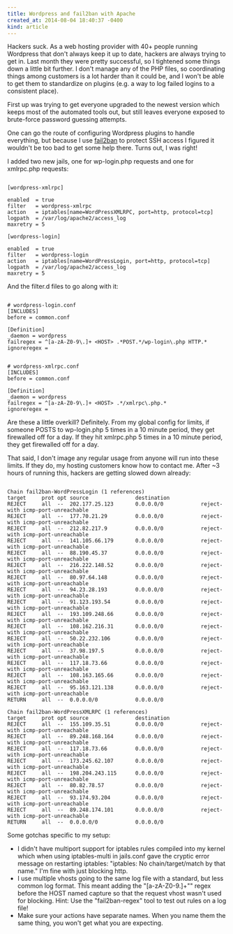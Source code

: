 ```yaml
---
title: Wordpress and fail2ban with Apache
created_at: 2014-08-04 18:40:37 -0400
kind: article
---
```


Hackers suck. As a web hosting provider with 40+ people running Wordpress that don't always keep it up to date, hackers are always trying to get in. Last month they were pretty successful, so I tightened some things down a little bit further. I don't  manage any of the PHP files, so coordinating things among customers is a lot harder than it could be, and I won't be able to get them to standardize on plugins (e.g. a way to log failed logins to a consistent place).

First up was trying to get everyone upgraded to the newest version which keeps most of the automated tools out, but still leaves everyone exposed to brute-force password guessing attempts.

One can go the route of configuring Wordpress plugins to handle everything, but because I use [fail2ban](http://www.fail2ban.org) to protect SSH access I figured it wouldn't be too bad to get some help there. Turns out, I was right!

I added two new jails, one for wp-login.php requests and one for xmlrpc.php requests:

<pre><code class="language-php">
[wordpress-xmlrpc]

enabled  = true
filter   = wordpress-xmlrpc
action   = iptables[name=WordPressXMLRPC, port=http, protocol=tcp]
logpath  = /var/log/apache2/access_log
maxretry = 5

[wordpress-login]

enabled  = true
filter   = wordpress-login
action   = iptables[name=WordPressLogin, port=http, protocol=tcp]
logpath  = /var/log/apache2/access_log
maxretry = 5
</code></pre>

And the filter.d files to go along with it:

<pre><code class="language-php">
# wordpress-login.conf
[INCLUDES]
before = common.conf

[Definition]
_daemon = wordpress
failregex = ^[a-zA-Z0-9\.]+ &lt;HOST&gt; .*POST.*/wp-login\.php HTTP.*
ignoreregex =
</code></pre>

<pre><code class="language-php">
# wordpress-xmlrpc.conf
[INCLUDES]
before = common.conf

[Definition]
_daemon = wordpress
failregex = ^[a-zA-Z0-9\.]+ &lt;HOST&gt; .*/xmlrpc\.php.*
ignoreregex =
</code></pre>

Are these a little overkill? Definitely. From my global config for limits, if someone POSTS to wp-login.php 5 times in a 10 minute period, they get firewalled off for a day. If they hit xmlrpc.php 5 times in a 10 minute period, they get firewalled off for a day.

That said, I don't image any regular usage from anyone will run into these limits. If they do, my hosting customers know how to contact me. After ~3 hours of running this, hackers are getting slowed down already:

<pre><code class="language-php">
Chain fail2ban-WordPressLogin (1 references)
target     prot opt source               destination
REJECT     all  --  202.177.25.123       0.0.0.0/0            reject-with icmp-port-unreachable
REJECT     all  --  177.70.21.29         0.0.0.0/0            reject-with icmp-port-unreachable
REJECT     all  --  212.82.217.9         0.0.0.0/0            reject-with icmp-port-unreachable
REJECT     all  --  141.105.66.179       0.0.0.0/0            reject-with icmp-port-unreachable
REJECT     all  --  88.190.45.37         0.0.0.0/0            reject-with icmp-port-unreachable
REJECT     all  --  216.222.148.52       0.0.0.0/0            reject-with icmp-port-unreachable
REJECT     all  --  80.97.64.148         0.0.0.0/0            reject-with icmp-port-unreachable
REJECT     all  --  94.23.28.193         0.0.0.0/0            reject-with icmp-port-unreachable
REJECT     all  --  91.123.193.54        0.0.0.0/0            reject-with icmp-port-unreachable
REJECT     all  --  193.109.248.66       0.0.0.0/0            reject-with icmp-port-unreachable
REJECT     all  --  108.162.216.31       0.0.0.0/0            reject-with icmp-port-unreachable
REJECT     all  --  50.22.232.106        0.0.0.0/0            reject-with icmp-port-unreachable
REJECT     all  --  37.98.197.5          0.0.0.0/0            reject-with icmp-port-unreachable
REJECT     all  --  117.18.73.66         0.0.0.0/0            reject-with icmp-port-unreachable
REJECT     all  --  108.163.165.66       0.0.0.0/0            reject-with icmp-port-unreachable
REJECT     all  --  95.163.121.138       0.0.0.0/0            reject-with icmp-port-unreachable
RETURN     all  --  0.0.0.0/0            0.0.0.0/0

Chain fail2ban-WordPressXMLRPC (1 references)
target     prot opt source               destination
REJECT     all  --  155.109.35.51        0.0.0.0/0            reject-with icmp-port-unreachable
REJECT     all  --  89.248.168.164       0.0.0.0/0            reject-with icmp-port-unreachable
REJECT     all  --  117.18.73.66         0.0.0.0/0            reject-with icmp-port-unreachable
REJECT     all  --  173.245.62.107       0.0.0.0/0            reject-with icmp-port-unreachable
REJECT     all  --  198.204.243.115      0.0.0.0/0            reject-with icmp-port-unreachable
REJECT     all  --  80.82.78.57          0.0.0.0/0            reject-with icmp-port-unreachable
REJECT     all  --  93.174.93.204        0.0.0.0/0            reject-with icmp-port-unreachable
REJECT     all  --  89.248.174.101       0.0.0.0/0            reject-with icmp-port-unreachable
RETURN     all  --  0.0.0.0/0            0.0.0.0/0
</code></pre>

Some gotchas specific to my setup:

* I didn't have multiport support for iptables rules compiled into my kernel which when using iptables-multi in jails.conf gave the cryptic error message on restarting iptables: "iptables: No chain/target/match by that name."  I'm fine with just blocking http.
* I use multiple vhosts going to the same log file with a standard, but less common log format. This meant adding the "[a-zA-Z0-9\.]+"" regex before the HOST named capture so that the request vhost wasn't used for blocking. Hint: Use the "fail2ban-regex" tool to test out rules on a log file!
* Make sure your actions have separate names. When you name them the same thing, you won't get what you are expecting.
